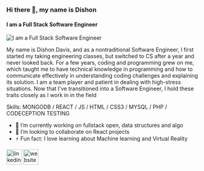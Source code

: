 ### Hi there 👋, my name is Dishon
#### I am a Full Stack Software Engineer
![I am a Full Stack Software Engineer](https://user-images.githubusercontent.com/48072396/101674347-6144d000-3a26-11eb-94cd-9f1ffaf8b013.jpg)

My name is Dishon Davis, and as a nontraditional Software Engineer, I first started my taking engineering classes, but switched to CS after a year and never looked back. For a few years, coding and programming grew on me, which taught me to have technical knowledge in programming and how to communicate effectively in understanding coding challenges and explaining its solution. I am a team player and patient in dealing with high-stress situations. Now that I've transitioned into a Software Engineer, I hold these traits closely as I work in in the field

Skills: MONGODB / REACT / JS / HTML / CSS3 / MYSQL / PHP /  CODECEPTION TESTING

- 🔭 I’m currently working on fullstack open, data structures and algo 
- 👯 I’m looking to collaborate on React projects 
- ⚡ Fun fact: I love learning about Machine learning and Virtual Reality 


[<img src='https://cdn.jsdelivr.net/npm/simple-icons@3.0.1/icons/linkedin.svg' alt='linkedin' height='40'>](https://www.linkedin.com/in/https://www.linkedin.com/in/dishondavis//)  [<img src='https://cdn.jsdelivr.net/npm/simple-icons@3.0.1/icons/icloud.svg' alt='website' height='40'>](www.dishondavis.com)  


<!--
**dishondavis/DishonDavis** is a ✨ _special_ ✨ repository because its `README.md` (this file) appears on your GitHub profile.

Here are some ideas to get you started:

- 🔭 I’m currently working on ...
- 🌱 I’m currently learning ...
- 👯 I’m looking to collaborate on ...
- 🤔 I’m looking for help with ...
- 💬 Ask me about ...
- 📫 How to reach me: ...
- 😄 Pronouns: ...
- ⚡ Fun fact: ...
-->
